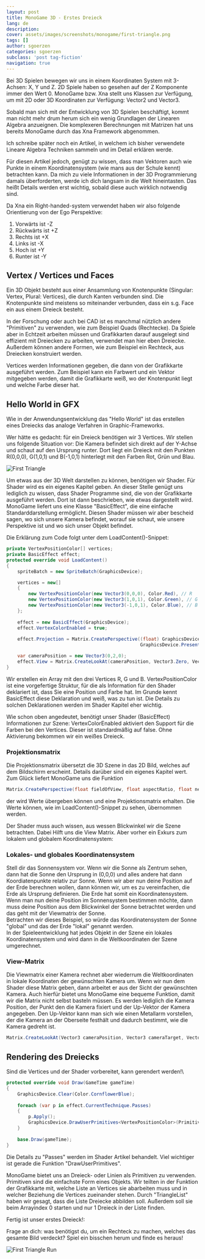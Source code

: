 ```yaml
---
layout: post
title: MonoGame 3D - Erstes Dreieck
lang: de
description: 
cover: assets/images/screenshots/monogame/first-triangle.png
tags: []
author: sgoerzen
categories: sgoerzen
subclass: 'post tag-fiction'
navigation: true
---
```

Bei 3D Spielen bewegen wir uns in einem Koordinaten System mit 3-Achsen: X, Y und Z. 2D Spiele haben so gesehen auf der Z Komponente immer den Wert 0. MonoGame bzw. Xna stellt uns Klassen zur Verfügung, um mit 2D oder 3D Koordinaten zur Verfügung: Vector2 und Vector3.

Sobald man sich mit der Entwicklung von 3D Spielen beschäftigt, kommt man nicht mehr drum herum sich ein wenig Grundlagen der Linearen Algebra anzueignen.
Die komplexeren Berechnungen mit Matrizen hat uns bereits MonoGame durch das Xna Framework abgenommen.

Ich schreibe später noch ein Artikel, in welchem ich bisher verwendete Lineare Algebra Techniken sammeln und im Detail erklären werde.

Für diesen Artikel jedoch, genügt zu wissen, dass man Vektoren auch wie Punkte in einem Koordinatensystem (wie mans aus der Schule kennt) betrachten kann.
Da mich zu viele Informationen in der 3D Programmierung damals überforderten, werde ich dich langsam in die Welt hineintasten. Das heißt Details werden erst wichtig, sobald diese auch wirklich notwendig sind.

Da Xna ein Right-handed-system verwendet haben wir also folgende Orientierung von der Ego Perspektive:
1. Vorwärts ist -Z
2. Rückwärts ist +Z
3. Rechts ist +X
4. Links ist -X
5. Hoch ist +Y
6. Runter ist -Y

## Vertex / Vertices und Faces
Ein 3D Objekt besteht aus einer Ansammlung von Knotenpunkte (Singular: Vertex, Plural: Vertices), die durch Kanten verbunden sind. Die Knotenpunkte sind meistens so miteinander verbunden, dass ein s.g. Face ein aus einem Dreieck besteht.

In der Forschung oder auch bei CAD ist es manchmal nützlich andere "Primitiven" zu verwenden, wie zum Beispiel Quads (Rechtecke). Da Spiele aber in Echtzeit arbeiten müssen und Grafikkarten darauf ausgelegt sind effizient mit Dreiecken zu arbeiten, verwendet man hier eben Dreiecke. Außerdem können andere Formen, wie zum Beispiel ein Rechteck, aus Dreiecken konstruiert werden.

Vertices werden Informationen gegeben, die dann von der Grafikkarte ausgeführt werden. Zum Beispiel kann ein Farbwert und ein Vektor mitgegeben werden, damit die Grafikkarte weiß, wo der Knotenpunkt liegt und welche Farbe dieser hat.

## Hello World in GFX

Wie in der Anwendungsentwicklung das "Hello World" ist das erstellen eines Dreiecks das analoge Verfahren in Graphic-Frameworks.

Wer hätte es gedacht: für ein Dreieck benötigen wir 3 Vertices.
Wir stellen uns folgende Situation vor: Die Kamera befindet sich direkt auf der Y-Achse und schaut auf den Ursprung runter. Dort liegt ein Dreieck mit den Punkten R(0,0,0), G(1,0,1) und B(-1,0,1) hinterlegt mit den Farben Rot, Grün und Blau.

![First Triangle](assets/images/first-triangle.png)

Um etwas aus der 3D Welt darstellen zu können, benötigen wir Shader. Für Shader wird es ein eigenes Kapitel geben.
An dieser Stelle genügt uns lediglich zu wissen, dass Shader Programme sind, die von der Grafikkarte ausgeführt werden. Dort ist dann beschrieben, wie etwas dargestellt wird.
MonoGame liefert uns eine Klasse "BasicEffect", die eine einfache Standarddarstellung ermöglicht. Diesen Shader müssen wir aber bescheid sagen, wo sich unsere Kamera befindet, worauf sie schaut, wie unsere Perspektive ist und wo sich unser Objekt befindet.

Die Erklärung zum Code folgt unter dem LoadContent()-Snippet:
```cs
private VertexPositionColor[] vertices;
private BasicEffect effect;
protected override void LoadContent()
{
    spriteBatch = new SpriteBatch(GraphicsDevice);

    vertices = new[]
    {
        new VertexPositionColor(new Vector3(0,0,0), Color.Red), // R
        new VertexPositionColor(new Vector3(1,0,1), Color.Green), // G 
        new VertexPositionColor(new Vector3(-1,0,1), Color.Blue), // B
    };
    
    effect = new BasicEffect(GraphicsDevice);
    effect.VertexColorEnabled = true;            
    
    effect.Projection = Matrix.CreatePerspective((float) GraphicsDevice.PresentationParameters.BackBufferWidth /
                                                 GraphicsDevice.PresentationParameters.BackBufferHeight, 1, 1, 10);

    var cameraPosition = new Vector3(0,2,0);
    effect.View = Matrix.CreateLookAt(cameraPosition, Vector3.Zero, Vector3.Forward);
}
```
Wir erstellen ein Array mit den drei Vertices R, G und B.
VertexPositionColor ist eine vorgefertige Struktur, für die als Information für den Shader deklariert ist, dass Sie eine Position und Farbe hat.
Im Grunde kennt BasicEffect diese Deklaration und weiß, was zu tun ist. Die Details zu solchen Deklarationen werden im Shader Kapitel eher wichtig.

Wie schon oben angedeutet, benötigt unser Shader (BasicEffect) Informationen zur Szene:
VertexColorEnabled aktiviert den Support für die Farben bei den Vertices. Dieser ist standardmäßig auf false. Ohne Aktivierung bekommen wir ein weißes Dreieck.

### Projektionsmatrix
Die Projektionsmatrix übersetzt die 3D Szene in das 2D Bild, welches auf dem Bildschirm erscheint. Details darüber sind ein eigenes Kapitel wert.
Zum Glück liefert MonoGame uns die Funktion
```cs 
Matrix.CreatePerspective(float fieldOfView, float aspectRatio, float nearPlaneDistance, float farPlaneDistance);
```
der wird Werte übergeben können und eine Projektionsmatrix erhalten.
Die Werte können, wie im LoadContent()-Snippet zu sehen, übernommen werden.

Der Shader muss auch wissen, aus wessen Blickwinkel wir die Szene betrachten. Dabei Hilft uns die View Matrix.
Aber vorher ein Exkurs zum lokalem und globalem Koordinatensystem:
### Lokales- und globales Koordinatensystem
Stell dir das Sonnensystem vor. Wenn wir die Sonne als Zentrum sehen, dann hat die Sonne den Ursprung in (0,0,0) und alles andere hat dann Koordiatenpunkte relativ zur Sonne. Wenn wir aber nun deine Position auf der Erde berechnen wollen, dann können wir, um es zu vereinfachen, die Erde als Ursprung definieren. Die Erde hat somit ein Koordinatensystem. Wenn man nun deine Position im Sonnensystem bestimmen möchte, dann muss deine Position aus dem Blickwinkel der Sonne betrachtet werden und das geht mit der Viewmatrix der Sonne.\
Betrachten wir dieses Beispiel, so würde das Koordinatensystem der Sonne "global" und das der Erde "lokal" genannt werden.\
In der Spieleentwicklung hat jedes Objekt in der Szene ein lokales Koordinatensystem und wird dann in die Weltkoordinaten der Szene umgerechnet.

### View-Matrix
Die Viewmatrix einer Kamera rechnet aber wiederrum die Weltkoordinaten in lokale Koordinaten der gewünschten Kamera um. Wenn wir nun dem Shader diese Matrix geben, dann arbeitet er aus der Sicht der gewünschten Kamera.
Auch hierfür bietet uns MonoGame eine bequeme Funktion, damit wir die Matrix nicht selbst basteln müssen. Es werden lediglich die Kamera Position, der Punkt den die Kamera fixiert und der Up-Vektor der Kamera angegeben.
Den Up-Vektor kann man sich wie einen Metallarm vorstellen, der die Kamera an der Oberseite festhält und dadurch bestimmt, wie die Kamera gedreht ist.
```cs
Matrix.CreateLookAt(Vector3 cameraPosition, Vector3 cameraTarget, Vector3 cameraUpVector);
```

## Rendering des Dreiecks
Sind die Vertices und der Shader vorbereitet, kann gerendert werden!\
```cs
protected override void Draw(GameTime gameTime)
{
    GraphicsDevice.Clear(Color.CornflowerBlue);
    
    foreach (var p in effect.CurrentTechnique.Passes)
    {
        p.Apply();
        GraphicsDevice.DrawUserPrimitives<VertexPositionColor>(PrimitiveType.TriangleList, vertices, 0, 1);
    }
    
    base.Draw(gameTime);
}
```
Die Details zu "Passes" werden im Shader Artikel behandelt. Viel wichtiger ist gerade die Funktion "DrawUserPrimitives".


MonoGame bietet uns an Dreieck- oder Linien als Primitiven zu verwenden. Primitiven sind die einfachste Form eines Objekts. Wir teilten in der Funktion der Grafikkarte mit, welche Liste an Vertices sie abarbeiten muss und in welcher Beziehung die Vertices zueinander stehen. Durch "TriangleList" haben wir gesagt, dass die Liste Dreiecke abbilden soll. Außerdem soll sie beim Arrayindex 0 starten und nur 1 Dreieck in der Liste finden.

Fertig ist unser erstes Dreieck!:

Frage an dich: was benötigst du, um ein Rechteck zu machen, welches das gesamte Bild verdeckt? Spiel ein bisschen herum und finde es heraus!

![First Triangle Run](assets/images/screenshots/monogame/first-triangle.png)
